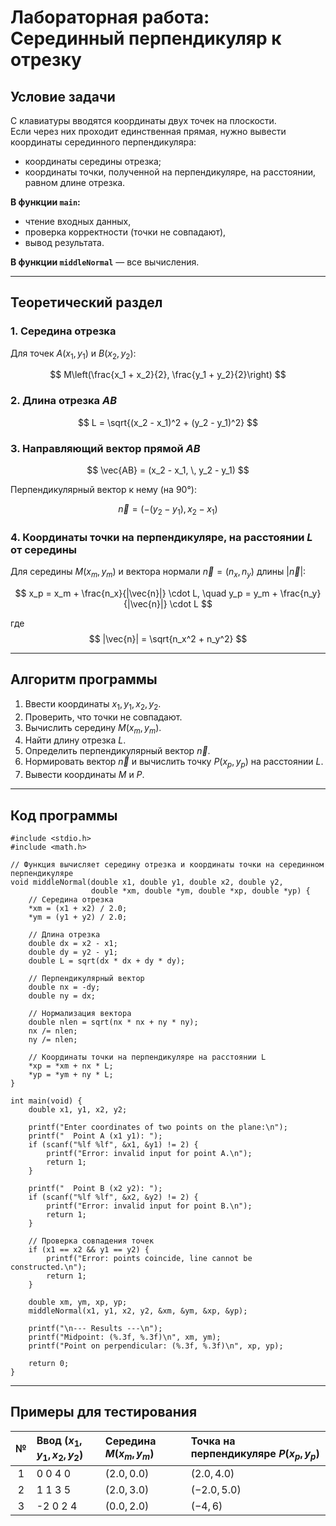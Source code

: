 # Лабораторная работа: Серединный перпендикуляр к отрезку

## Условие задачи

С клавиатуры вводятся координаты двух точек на плоскости.  
Если через них проходит единственная прямая, нужно вывести координаты серединного перпендикуляра:
- координаты середины отрезка;
- координаты точки, полученной на перпендикуляре, на расстоянии, равном длине отрезка.

**В функции `main`:**
- чтение входных данных,
- проверка корректности (точки не совпадают),
- вывод результата.

**В функции `middleNormal`** — все вычисления.

---

## Теоретический раздел

### 1. Середина отрезка

Для точек $A(x_1, y_1)$ и $B(x_2, y_2)$:

$$
M\left(\frac{x_1 + x_2}{2}, \frac{y_1 + y_2}{2}\right)
$$

### 2. Длина отрезка $AB$

$$
L = \sqrt{(x_2 - x_1)^2 + (y_2 - y_1)^2}
$$

### 3. Направляющий вектор прямой $AB$

$$
\vec{AB} = (x_2 - x_1, \, y_2 - y_1)
$$

Перпендикулярный вектор к нему (на 90°):

$$
\vec{n} = (- (y_2 - y_1), \, x_2 - x_1)
$$

### 4. Координаты точки на перпендикуляре, на расстоянии $L$ от середины

Для середины $M(x_m, y_m)$ и вектора нормали $\vec{n} = (n_x, n_y)$ длины $|\vec{n}|$:

$$
x_p = x_m + \frac{n_x}{|\vec{n}|} \cdot L, \quad y_p = y_m + \frac{n_y}{|\vec{n}|} \cdot L
$$

где  
$$
|\vec{n}| = \sqrt{n_x^2 + n_y^2}
$$

---

## Алгоритм программы

1. Ввести координаты $x_1, y_1, x_2, y_2$.
2. Проверить, что точки не совпадают.
3. Вычислить середину $M(x_m, y_m)$.
4. Найти длину отрезка $L$.
5. Определить перпендикулярный вектор $\vec{n}$.
6. Нормировать вектор $\vec{n}$ и вычислить точку $P(x_p, y_p)$ на расстоянии $L$.
7. Вывести координаты $M$ и $P$.

---

## Код программы

```
#include <stdio.h>
#include <math.h>

// Функция вычисляет середину отрезка и координаты точки на серединном перпендикуляре
void middleNormal(double x1, double y1, double x2, double y2,
                  double *xm, double *ym, double *xp, double *yp) {
    // Середина отрезка
    *xm = (x1 + x2) / 2.0;
    *ym = (y1 + y2) / 2.0;

    // Длина отрезка
    double dx = x2 - x1;
    double dy = y2 - y1;
    double L = sqrt(dx * dx + dy * dy);

    // Перпендикулярный вектор
    double nx = -dy;
    double ny = dx;

    // Нормализация вектора
    double nlen = sqrt(nx * nx + ny * ny);
    nx /= nlen;
    ny /= nlen;

    // Координаты точки на перпендикуляре на расстоянии L
    *xp = *xm + nx * L;
    *yp = *ym + ny * L;
}

int main(void) {
    double x1, y1, x2, y2;

    printf("Enter coordinates of two points on the plane:\n");
    printf("  Point A (x1 y1): ");
    if (scanf("%lf %lf", &x1, &y1) != 2) {
        printf("Error: invalid input for point A.\n");
        return 1;
    }

    printf("  Point B (x2 y2): ");
    if (scanf("%lf %lf", &x2, &y2) != 2) {
        printf("Error: invalid input for point B.\n");
        return 1;
    }

    // Проверка совпадения точек
    if (x1 == x2 && y1 == y2) {
        printf("Error: points coincide, line cannot be constructed.\n");
        return 1;
    }

    double xm, ym, xp, yp;
    middleNormal(x1, y1, x2, y2, &xm, &ym, &xp, &yp);

    printf("\n--- Results ---\n");
    printf("Midpoint: (%.3f, %.3f)\n", xm, ym);
    printf("Point on perpendicular: (%.3f, %.3f)\n", xp, yp);

    return 0;
}

```

---

## Примеры для тестирования

| № | Ввод $(x_1, y_1, x_2, y_2)$ | Середина $M(x_m, y_m)$ | Точка на перпендикуляре $P(x_p, y_p)$ |
|:-:|:-----------------------------|:------------------------|:--------------------------------------|
| 1 | 0 0 4 0 | $(2.0, 0.0)$ | $(2.0, 4.0)$                          |
| 2 | 1 1 3 5 | $(2.0, 3.0)$ | $(-2.0, 5.0)$                         |
| 3 | -2 0 2 4 | $(0.0, 2.0)$ | $(-4, 6)$                             |
 